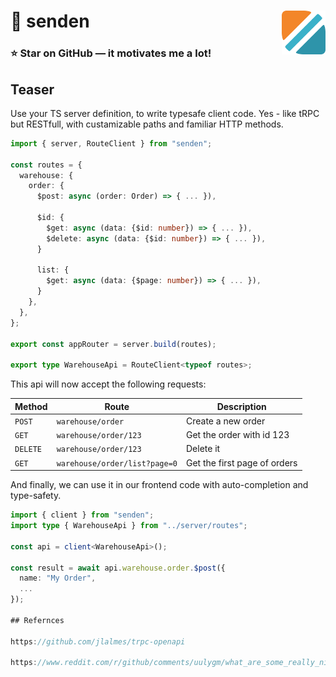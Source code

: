 <h1>
  📨 senden
  <img src="https://raw.githubusercontent.com/fru/senden/main/logo.png" align="right" height="70" alt="Logo" />
</h1>

### ⭐ Star on GitHub — it motivates me a lot!

## Teaser

Use your TS server definition, to write typesafe client code. Yes - like tRPC but RESTfull, with custamizable paths and familiar HTTP methods.

```ts
import { server, RouteClient } from "senden";

const routes = {
  warehouse: {
    order: {
      $post: async (order: Order) => { ... }),

      $id: {
        $get: async (data: {$id: number}) => { ... }),
        $delete: async (data: {$id: number}) => { ... }),
      }

      list: {
        $get: async (data: {$page: number}) => { ... }),
      }
    },
  },
};

export const appRouter = server.build(routes);

export type WarehouseApi = RouteClient<typeof routes>;
```

This api will now accept the following requests:

| Method   | Route                         | Description                  |
| -------- | ----------------------------- | ---------------------------- |
| `POST`   | `warehouse/order`             | Create a new order           |
| `GET`    | `warehouse/order/123`         | Get the order with id 123    |
| `DELETE` | `warehouse/order/123`         | Delete it                    |
| `GET`    | `warehouse/order/list?page=0` | Get the first page of orders |

And finally, we can use it in our frontend code with auto-completion and type-safety.

```ts
import { client } from "senden";
import type { WarehouseApi } from "../server/routes";

const api = client<WarehouseApi>();

const result = await api.warehouse.order.$post({
  name: "My Order",
  ...
});

## Refernces

https://github.com/jlalmes/trpc-openapi

https://www.reddit.com/r/github/comments/uulygm/what_are_some_really_nice_github_profile_readmes/
```
